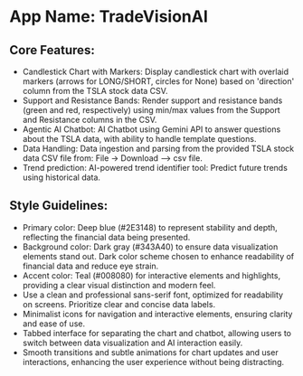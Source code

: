 # **App Name**: TradeVisionAI

## Core Features:

- Candlestick Chart with Markers: Display candlestick chart with overlaid markers (arrows for LONG/SHORT, circles for None) based on 'direction' column from the TSLA stock data CSV.
- Support and Resistance Bands: Render support and resistance bands (green and red, respectively) using min/max values from the Support and Resistance columns in the CSV.
- Agentic AI Chatbot: AI Chatbot using Gemini API to answer questions about the TSLA data, with ability to handle template questions.
- Data Handling: Data ingestion and parsing from the provided TSLA stock data CSV file from: File → Download —> csv file.
- Trend prediction: AI-powered trend identifier tool: Predict future trends using historical data.

## Style Guidelines:

- Primary color: Deep blue (#2E3148) to represent stability and depth, reflecting the financial data being presented. 
- Background color: Dark gray (#343A40) to ensure data visualization elements stand out. Dark color scheme chosen to enhance readability of financial data and reduce eye strain.
- Accent color: Teal (#008080) for interactive elements and highlights, providing a clear visual distinction and modern feel. 
- Use a clean and professional sans-serif font, optimized for readability on screens. Prioritize clear and concise data labels.
- Minimalist icons for navigation and interactive elements, ensuring clarity and ease of use.
- Tabbed interface for separating the chart and chatbot, allowing users to switch between data visualization and AI interaction easily.
- Smooth transitions and subtle animations for chart updates and user interactions, enhancing the user experience without being distracting.